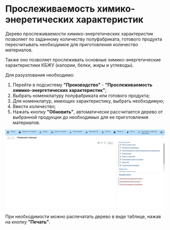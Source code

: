 # Прослеживаемость химико-энеретических характеристик

Дерево прослеживаемости химико-энергетических характеристик позволяет по заданному количеству полуфабриката, готового продукта пересчитывать необходимое для приготовления количество материалов.

Также оно позволяет прослеживать основные химико-энергетические характеристики КБЖУ (калории, белки, жиры и углеводы).

Для разузлования необходимо:

1. Перейти в подсистему **"Производство"** - **"Прослеживаемость химико-энергетических характеристик"**;
2. Выбрать номенклатуру полуфабриката или готового продукта;
3. Для номенклатур, имеющих характеристику, выбрать необходимую;
4. Ввести количество;
5. Нажать кнопку **"Обновить"**, автоматически рассчитается дерево от выбранной продукции до необходимых для ее приготовления материалов.

![1](TreeNutritionalValue.assets/1.gif)

При необходимости можно распечатать дерево в виде таблице, нажав на кнопку **"Печать"**.
